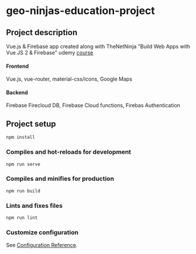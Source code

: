 # geo-ninjas-education-project

## Project description
Vue.js & Firebase app created along with TheNetNinja "Build Web Apps with Vue JS 2 & Firebase" udemy [course](https://www.udemy.com/course/build-web-apps-with-vuejs-firebase/)

#### Frontend
Vue.js, vue-router, material-css/icons, Google Maps

#### Backend
Firebase Firecloud DB, Firebase Cloud functions, Firebas Authentication

## Project setup
```
npm install
```

### Compiles and hot-reloads for development
```
npm run serve
```

### Compiles and minifies for production
```
npm run build
```

### Lints and fixes files
```
npm run lint
```

### Customize configuration
See [Configuration Reference](https://cli.vuejs.org/config/).
